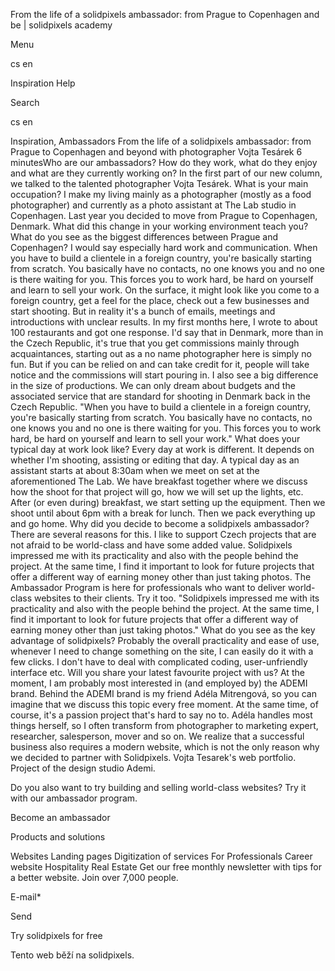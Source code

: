 <p>From the life of a solidpixels ambassador: from Prague to Copenhagen and be | solidpixels academy</p>
<p>Menu</p>
<p>cs en</p>
<p>Inspiration Help</p>
<p>Search</p>
<p>cs en</p>
<p>Inspiration, Ambassadors
From the life of a solidpixels ambassador: from Prague to Copenhagen and beyond with photographer Vojta Tesárek
6 minutesWho are our ambassadors? How do they work, what do they enjoy and what are they currently working on? In the first part of our new column, we talked to the talented photographer Vojta Tesárek.
What is your main occupation?
I make my living mainly as a photographer (mostly as a food photographer) and currently as a photo assistant at The Lab studio in Copenhagen.
Last year you decided to move from Prague to Copenhagen, Denmark. What did this change in your working environment teach you? What do you see as the biggest differences between Prague and Copenhagen?
I would say especially hard work and communication. When you have to build a clientele in a foreign country, you're basically starting from scratch. You basically have no contacts, no one knows you and no one is there waiting for you. This forces you to work hard, be hard on yourself and learn to sell your work. On the surface, it might look like you come to a foreign country, get a feel for the place, check out a few businesses and start shooting. But in reality it's a bunch of emails, meetings and introductions with unclear results. In my first months here, I wrote to about 100 restaurants and got one response. I'd say that in Denmark, more than in the Czech Republic, it's true that you get commissions mainly through acquaintances, starting out as a no name photographer here is simply no fun. But if you can be relied on and can take credit for it, people will take notice and the commissions will start pouring in. I also see a big difference in the size of productions. We can only dream about budgets and the associated service that are standard for shooting in Denmark back in the Czech Republic.
"When you have to build a clientele in a foreign country, you're basically starting from scratch. You basically have no contacts, no one knows you and no one is there waiting for you. This forces you to work hard, be hard on yourself and learn to sell your work."
What does your typical day at work look like?
Every day at work is different. It depends on whether I'm shooting, assisting or editing that day. A typical day as an assistant starts at about 8:30am when we meet on set at the aforementioned The Lab. We have breakfast together where we discuss how the shoot for that project will go, how we will set up the lights, etc. After (or even during) breakfast, we start setting up the equipment. Then we shoot until about 6pm with a break for lunch. Then we pack everything up and go home.
Why did you decide to become a solidpixels ambassador?
There are several reasons for this. I like to support Czech projects that are not afraid to be world-class and have some added value. Solidpixels impressed me with its practicality and also with the people behind the project. At the same time, I find it important to look for future projects that offer a different way of earning money other than just taking photos.
The Ambassador Program is here for professionals who want to deliver world-class websites to their clients. Try it too.
"Solidpixels impressed me with its practicality and also with the people behind the project. At the same time, I find it important to look for future projects that offer a different way of earning money other than just taking photos."
What do you see as the key advantage of solidpixels?
Probably the overall practicality and ease of use, whenever I need to change something on the site, I can easily do it with a few clicks. I don't have to deal with complicated coding, user-unfriendly interface etc.
Will you share your latest favourite project with us? 
At the moment, I am probably most interested in (and employed by) the ADEMI brand. Behind the ADEMI brand is my friend Adéla Mitrengová, so you can imagine that we discuss this topic every free moment. At the same time, of course, it's a passion project that's hard to say no to. Adéla handles most things herself, so I often transform from photographer to marketing expert, researcher, salesperson, mover and so on. We realize that a successful business also requires a modern website, which is not the only reason why we decided to partner with Solidpixels.
Vojta Tesarek's web portfolio.
 Project of the design studio Ademi.</p>
<p>Do you also want to try building and selling world-class websites? Try it with our ambassador program.</p>
<p>Become an ambassador</p>
<p>Products and solutions</p>
<p>Websites
Landing pages
Digitization of services
For Professionals
 Career website
Hospitality
Real Estate
 Get our free monthly newsletter with tips for a better website. Join over 7,000 people.</p>
<p>E-mail*</p>
<p>Send</p>
<p>Try solidpixels for free</p>
<p>Tento web běží na solidpixels.</p>